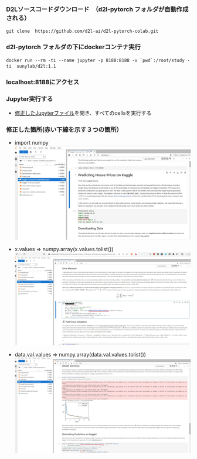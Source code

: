 ### D2Lソースコードダウンロード　（d2l-pytorch フォルダが自動作成される）

```
git clone  https://github.com/d2l-ai/d2l-pytorch-colab.git
```
### d2l-pytorch フォルダの下にdockerコンテナ実行

```
docker run --rm -ti --name jupyter -p 8188:8188 -v `pwd`:/root/study -ti  sunylab/d2l:1.1
```

### localhost:8188にアクセス


### Jupyter実行する
- [修正したJupyterファイル](https://github.com/n-eisei/d2l-pytorch-colab/blob/master/chapter_multilayer-perceptrons/kaggle-house-price-modification.ipynb)を開き、すべてのcellsを実行する

### 修正した箇所(赤い下線を示す３つの箇所）

- import numpy
  ![image](https://github.com/n-eisei/study-d2l/blob/main/kaggle-screen1.jpg)

- x.values   =>  numpy.array(x.values.tolist())
 ![image](https://github.com/n-eisei/study-d2l/blob/main/kaggle-screen2.jpg)

- data.val.values => numpy.array(data.val.values.tolist())
![image](https://github.com/n-eisei/study-d2l/blob/main/kaggle-screen3.jpg)



